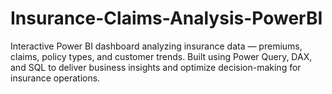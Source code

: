 # Insurance-Claims-Analysis-PowerBI
Interactive Power BI dashboard analyzing insurance data — premiums, claims, policy types, and customer trends. Built using Power Query, DAX, and SQL to deliver business insights and optimize decision-making for insurance operations.
